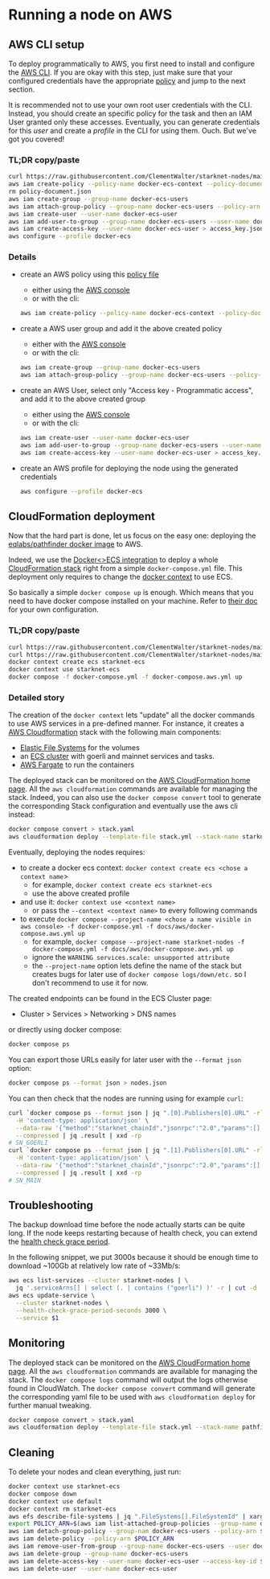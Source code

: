 # Running a node on AWS

## AWS CLI setup

To deploy programmatically to AWS, you first need to install and configure the [AWS CLI](https://docs.aws.amazon.com/cli/latest/userguide/getting-started-install.html).
If you are okay with this step, just make sure that your configured credentials have the appropriate [policy](https://github.com/ClementWalter/starknet-nodes/blob/ea49f1a6da8950c4628e89b1e9b3c63ccf1023bd/docs/aws/policy.json) and jump to the next section.

It is recommended not to use your own root user credentials with the CLI.
Instead, you should create an specific policy for the task and then an IAM User granted only these accesses. Eventually, you can generate credentials for this _user_ and create a _profile_ in the CLI for using them. Ouch. But we've got you covered!

### TL;DR copy/paste

```bash
curl https://raw.githubusercontent.com/ClementWalter/starknet-nodes/main/docs/aws/policy.json -o policy-document.json
aws iam create-policy --policy-name docker-ecs-context --policy-document 'file://policy-document.json' > policy.json
rm policy-document.json
aws iam create-group --group-name docker-ecs-users
aws iam attach-group-policy --group-name docker-ecs-users --policy-arn `cat policy.json | jq ".Policy.Arn" -r`
aws iam create-user --user-name docker-ecs-user
aws iam add-user-to-group --group-name docker-ecs-users --user-name docker-ecs-user
aws iam create-access-key --user-name docker-ecs-user > access_key.json
aws configure --profile docker-ecs
```

### Details

- create an AWS policy using this [policy file](https://github.com/ClementWalter/starknet-nodes/blob/ea49f1a6da8950c4628e89b1e9b3c63ccf1023bd/docs/aws/policy.json)

  - either using the [AWS console](https://us-east-1.console.aws.amazon.com/iam/home#/policies$new?step=edit)
  - or with the cli:

  ```bash
  aws iam create-policy --policy-name docker-ecs-context --policy-document 'file://docs/aws/policy.json' > policy.json
  ```

- create a AWS user group and add it the above created policy

  - either with the [AWS console](https://us-east-1.console.aws.amazon.com/iamv2/home?region=eu-west-1#/groups/create)
  - or with the cli:

  ```bash
  aws iam create-group --group-name docker-ecs-users
  aws iam attach-group-policy --group-name docker-ecs-users --policy-arn `cat policy.json | jq ".Policy.Arn" -r`
  ```

- create an AWS User, select only "Access key - Programmatic access", and add it to the above created group

  - either using the [AWS console](https://us-east-1.console.aws.amazon.com/iam/home#/users$new?step=details)
  - or with the cli:

  ```bash
  aws iam create-user --user-name docker-ecs-user
  aws iam add-user-to-group --group-name docker-ecs-users --user-name docker-ecs-user
  aws iam create-access-key --user-name docker-ecs-user > access_key.json
  ```

- create an AWS profile for deploying the node using the generated credentials

  ```bash
  aws configure --profile docker-ecs
  ```

## CloudFormation deployment

Now that the hard part is done, let us focus on the easy one: deploying the [eqlabs/pathfinder docker image](https://hub.docker.com/r/eqlabs/pathfinder) to AWS.

Indeed, we use the [Docker<>ECS integration](https://docs.docker.com/cloud/ecs-integration/) to deploy a whole [CloudFormation stack](https://aws.amazon.com/cloudformation/) right from a simple `docker-compose.yml` file. This deployment only requires to change the [docker context](https://docs.docker.com/engine/context/working-with-contexts/) to use ECS.

So basically a simple `docker compose up` is enough.
Which means that you need to have docker compose installed on your machine. Refer to [their doc](https://docs.docker.com/get-docker/) for your own configuration.

### TL;DR copy/paste

```bash
curl https://raw.githubusercontent.com/ClementWalter/starknet-nodes/main/docker-compose.yml -o docker-compose.yml
curl https://raw.githubusercontent.com/ClementWalter/starknet-nodes/main/docs/aws/docker-compose.aws.yml -o docker-compose.aws.yml
docker context create ecs starknet-ecs
docker context use starknet-ecs
docker compose -f docker-compose.yml -f docker-compose.aws.yml up
```

### Detailed story

The creation of the `docker context` lets "update" all the docker commands to use AWS services in a pre-defined manner. For instance, it creates a [AWS Cloudformation](https://aws.amazon.com/cloudformation/) stack with the following main components:

- [Elastic File Systems](https://aws.amazon.com/efs/) for the volumes
- an [ECS cluster](https://docs.aws.amazon.com/AmazonECS/latest/userguide/clusters.html) with goerli and mainnet services and tasks.
- [AWS Fargate](https://docs.aws.amazon.com/AmazonECS/latest/userguide/what-is-fargate.html) to run the containers

The deployed stack can be monitored on the [AWS CloudFormation home page](https://eu-west-3.console.aws.amazon.com/cloudformation/home).
All the `aws cloudformation` commands are available for managing the stack.
Indeed, you can also use the `docker compose convert` tool to generate the corresponding Stack configuration and eventually use the aws cli instead:

```bash
docker compose convert > stack.yaml
aws cloudformation deploy --template-file stack.yml --stack-name starknet-nodes --capabilities CAPABILITY_IAM --profile docker-ecs
```

Eventually, deploying the nodes requires:

- to create a docker ecs context: `docker context create ecs <chose a context name`>
  - for example, `docker context create ecs starknet-ecs`
  - use the above created profile
- and use it: `docker context use <context name>`
  - or pass the `--context <context name>` to every following commands
- to execute `docker compose --project-name <chose a name visible in aws console> -f docker-compose.yml -f docs/aws/docker-compose.aws.yml up`
  - for example, `docker compose --project-name starknet-nodes -f docker-compose.yml -f docs/aws/docker-compose.aws.yml up`
  - ignore the `WARNING services.scale: unsupported attribute`
  - the `--project-name` option lets define the name of the stack but creates bugs for later use of `docker compose logs/down/etc.` so I don't recommend to use it for now.

The created endpoints can be found in the ECS Cluster page:

- Cluster > Services > Networking > DNS names

or directly using docker compose:

```bash
docker compose ps
```

You can export those URLs easily for later user with the `--format json` option:

```bash
docker compose ps --format json > nodes.json
```

You can then check that the nodes are running using for example `curl`:

```bash
curl `docker compose ps --format json | jq ".[0].Publishers[0].URL" -r` \
  -H 'content-type: application/json' \
  --data-raw '{"method":"starknet_chainId","jsonrpc":"2.0","params":[],"id":0}' \
  --compressed | jq .result | xxd -rp
# SN_GOERLI
curl `docker compose ps --format json | jq ".[1].Publishers[0].URL" -r` \
  -H 'content-type: application/json' \
  --data-raw '{"method":"starknet_chainId","jsonrpc":"2.0","params":[],"id":0}' \
  --compressed | jq .result | xxd -rp
# SN_MAIN
```

## Troubleshooting

The backup download time before the node actually starts can be quite long. If the node keeps restarting because of health check, you can extend the [health check grace period](https://awscli.amazonaws.com/v2/documentation/api/latest/reference/ecs/update-service.html).

In the following snippet, we put 3000s because it should be enough time to download ~100Gb at relatively low rate of ~33Mb/s:

```bash
aws ecs list-services --cluster starknet-nodes | \
  jq '.serviceArns[] | select (. | contains ("goerli") )' -r | cut -d '/' -f 3 | xargs -L1 \
aws ecs update-service \
  --cluster starknet-nodes \
  --health-check-grace-period-seconds 3000 \
  --service $1
```

## Monitoring

The deployed stack can be monitored on the [AWS CloudFormation home page](https://eu-west-3.console.aws.amazon.com/cloudformation/home).
All the `aws cloudformation` commands are available for managing the stack.
The `docker compose logs` command will output the logs otherwise found in CloudWatch.
The `docker compose convert` command will generate the corresponding yaml file to be used with `aws cloudformation deploy` for further manual tweaking.

```bash
docker compose convert > stack.yaml
aws cloudformation deploy --template-file stack.yml --stack-name pathfinder-node --capabilities CAPABILITY_IAM --profile pathfinder-deployer
```

## Cleaning

To delete your nodes and clean everything, just run:

```bash
docker context use starknet-ecs
docker compose down
docker context use default
docker context rm starknet-ecs
aws efs describe-file-systems | jq ".FileSystems[].FileSystemId" | xargs -L1 aws efs delete-file-system --file-system-id $1
export POLICY_ARN=$(aws iam list-attached-group-policies --group-name docker-ecs-users | jq ".AttachedPolicies[0].PolicyArn" -r)
aws iam detach-group-policy --group-nam docker-ecs-users --policy-arn $POLICY_ARN
aws iam delete-policy --policy-arn $POLICY_ARN
aws iam remove-user-from-group --group-name docker-ecs-users --user docker-ecs-user
aws iam delete-group --group-name docker-ecs-users
aws iam delete-access-key --user-name docker-ecs-user --access-key-id $(cat access_key.json | jq ".AccessKey.AccessKeyId" -r)
aws iam delete-user --user-name docker-ecs-user
```
